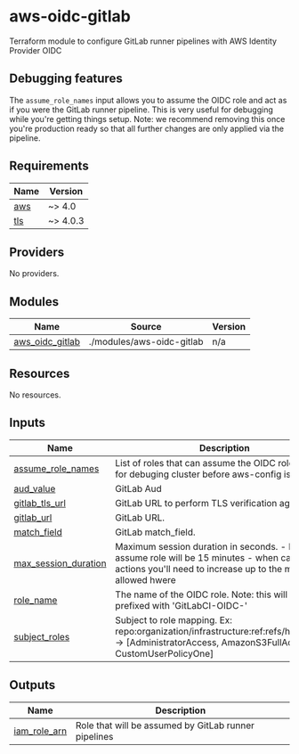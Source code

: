 # aws-oidc-gitlab
Terraform module to configure GitLab runner pipelines with AWS Identity Provider OIDC

## Debugging features
The `assume_role_names` input allows you to assume the OIDC role and act as if you were the GitLab runner pipeline. This is very useful for debugging while you're getting things setup. Note: we recommend removing this once you're production ready so that all further changes are only applied via the pipeline.

<!-- BEGIN_TF_DOCS -->
## Requirements

| Name | Version |
|------|---------|
| <a name="requirement_aws"></a> [aws](#requirement\_aws) | ~> 4.0 |
| <a name="requirement_tls"></a> [tls](#requirement\_tls) | ~> 4.0.3 |

## Providers

No providers.

## Modules

| Name | Source | Version |
|------|--------|---------|
| <a name="module_aws_oidc_gitlab"></a> [aws\_oidc\_gitlab](#module\_aws\_oidc\_gitlab) | ./modules/aws-oidc-gitlab | n/a |

## Resources

No resources.

## Inputs

| Name | Description | Type | Default | Required |
|------|-------------|------|---------|:--------:|
| <a name="input_assume_role_names"></a> [assume\_role\_names](#input\_assume\_role\_names) | List of roles that can assume the OIDC role. Useful for debuging cluster before aws-config is updated. | `list(string)` | `null` | no |
| <a name="input_aud_value"></a> [aud\_value](#input\_aud\_value) | GitLab Aud | `string` | `"https://gitlab.com"` | no |
| <a name="input_gitlab_tls_url"></a> [gitlab\_tls\_url](#input\_gitlab\_tls\_url) | GitLab URL to perform TLS verification against. | `string` | `"tls://gitlab.com:443"` | no |
| <a name="input_gitlab_url"></a> [gitlab\_url](#input\_gitlab\_url) | GitLab URL. | `string` | `"https://gitlab.com"` | no |
| <a name="input_match_field"></a> [match\_field](#input\_match\_field) | GitLab match\_field. | `string` | `"aud"` | no |
| <a name="input_max_session_duration"></a> [max\_session\_duration](#input\_max\_session\_duration) | Maximum session duration in seconds. - by default assume role will be 15 minutes - when calling from actions you'll need to increase up to the maximum allowed hwere | `number` | `3600` | no |
| <a name="input_role_name"></a> [role\_name](#input\_role\_name) | The name of the OIDC role. Note: this will be prefixed with 'GitLabCI-OIDC-' | `string` | n/a | yes |
| <a name="input_subject_roles"></a> [subject\_roles](#input\_subject\_roles) | Subject to role mapping. Ex: repo:organization/infrastructure:ref:refs/heads/main -> [AdministratorAccess, AmazonS3FullAccess, CustomUserPolicyOne] | `map(list(string))` | n/a | yes |

## Outputs

| Name | Description |
|------|-------------|
| <a name="output_iam_role_arn"></a> [iam\_role\_arn](#output\_iam\_role\_arn) | Role that will be assumed by GitLab runner pipelines |
<!-- END_TF_DOCS -->